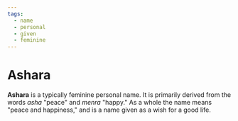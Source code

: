 ```yaml
---
tags:
  - name
  - personal
  - given
  - feminine
---
```

# Ashara

**Ashara** is a typically feminine personal name. It is primarily derived from the words *asha* "peace" and *menra* "happy." As a whole the name means "peace and happiness," and is a name given as a wish for a good life.